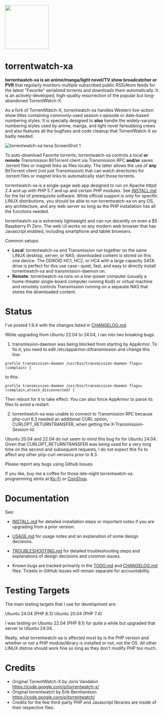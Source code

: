 <img src="http://silverlakecorp.com/torrentwatch-xa/torrentwatch-xa-logo144.png" width="144" height="144"/>

torrentwatch-xa
===============

__torrentwatch-xa is an anime/manga/light novel/TV show broadcatcher or PVR__ that regularly monitors multiple subscribed public RSS/Atom feeds for the latest "Favorite" serialized torrents and downloads them automatically. It is an actively-developed, high-quality resurrection of the popular but long-abandoned TorrentWatch-X.

As a fork of TorrentWatch-X, torrentwatch-xa handles Western live-action show titles containing commonly-used season x episode or date-based numbering styles. It is specially designed to __also__ handle the widely-varying numbering styles used by anime, manga, and light novel fansubbing crews and also features all the bugfixes and code cleanup that TorrentWatch-X so badly needed.

![torrentwatch-xa twxa ScreenShot 1](http://silverlakecorp.com/torrentwatch-xa/twxaScreenShot1.png)

To auto-download Favorite torrents, torrentwatch-xa controls a local __or remote__ Transmission BitTorrent client via Transmission RPC __and/or__ saves .torrent files or magnet links as files locally. The latter allows the use of __any__ BitTorrent client (not just Transmission) that can watch directories for .torrent files or magnet links to automatically start those torrents.

torrentwatch-xa is a single-page web app designed to run on Apache httpd 2.4 and up with PHP 5.7 and up and certain PHP modules. See [INSTALL.md](INSTALL.md) for the list of prerequisite software. While official support is only for specific LINUX distributions, you should be able to run torrentwatch-xa on any OS, any architecture, and any web server so long as the PHP installation has all the functions needed.

torrentwatch-xa is extremely lightweight and can run decently on even a $5 Raspberry Pi Zero. The web UI works on any modern web browser that has Javascript enabled, including smartphone and tablet browsers.

Common setups:

- __Local__: torrentwatch-xa and Transmission run together on the same LINUX desktop, server, or NAS; downloaded content is stored on this one device. The ODROID HC1, HC2, or HC4 with a large capacity SATA drive is perfect for this use case--quiet, fast, and easy to directly install torrentwatch-xa and transmission-daemon on.
- __Remote__: torrentwatch-xa runs on a low-power computer (usually a home-theater single-board computer running Kodi) or virtual machine and remotely controls Transmission running on a separate NAS that stores the downloaded content.

Status
===============

I've posted 1.9.4 with the changes listed in [CHANGELOG.md](CHANGELOG.md).

While upgrading from Ubuntu 22.04 to 24.04, I ran into two breaking bugs.

1) transmission-daemon was being blocked from starting by AppArmor. To fix it, you need to edit /etc/apparmor.d/transmission and change this line:

`profile transmission-daemon /usr/bin/transmission-daemon flags=(complain) {`

to this:

`profile transmission-daemon /usr/bin/transmission-daemon flags=(complain,attach_disconnected) {`

Then reboot for it to take effect. You can also force AppArmor to parse its files to avoid a restart.

2) torrentwatch-xa was unable to connect to Transmission RPC because php-curl 8.3 needed an additional CURL option, CURLOPT_RETURNTRANSFER, when getting the X-Transmission-Session-Id.

Ubuntu 20.04 and 22.04 do not seem to mind this bug fix for Ubuntu 24.04. Given that CURLOPT_RETURNTRANSFER was being used for a very long time on the second and subsequent requests, I do not expect this fix to affect any other php-curl versions prior to 8.3.

Please report any bugs using Github Issues.

If you like, buy me a coffee for those late-night torrentwatch-xa programming stints at [Ko-Fi](https://ko-fi.com/dchang0) or [CoinDrop](https://coindrop.to/dchang0/).

Documentation
===============

See:

- [INSTALL.md](INSTALL.md) for detailed installation steps or important notes if you are upgrading from a prior version.

- [USAGE.md](USAGE.md) for usage notes and an explanation of some design decisions.

- [TROUBLESHOOTING.md](TROUBLESHOOTING.md) for detailed troubleshooting steps and explanations of design decisions and common issues.

- Known bugs are tracked primarily in the [TODO.md](TODO.md) and [CHANGELOG.md](CHANGELOG.md) files. Tickets in GitHub Issues will remain separate for accountability.

Testing Targets
===============

The main testing targets that I use for development are:

Ubuntu 24.04 (PHP 8.3)
Ubuntu 20.04 (PHP 7.4)

I was testing on Ubuntu 22.04 (PHP 8.1) for quite a while but upgraded that server to Ubuntu 24.04.

Really, what torrentwatch-xa is affected most by is the PHP version and whether or not a PHP module/library is installed or not, not the OS. All other LINUX distros should work fine so long as they don't modify PHP too much.


Credits
===============

- Original TorrentWatch-X by Joris Vandalon https://code.google.com/p/torrentwatch-x/
- Original torrentwatch by Erik Bernhardson https://code.google.com/p/torrentwatch/
- Credits for the few third-party PHP and Javascript libraries are inside of their respective files.

